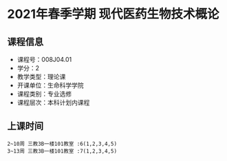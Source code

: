 # 2021年春季学期 现代医药生物技术概论 






## 课程信息

- 课程号：008J04.01
- 学分：2
- 教学类型：理论课
- 开课单位：生命科学学院
- 课程类别：专业选修
- 课程层次：本科计划内课程

## 上课时间

```
2~10周 三教3B一楼101教室 :6(1,2,3,4,5)
3~13周 三教3B一楼101教室 :7(1,2,3,4,5)
```

